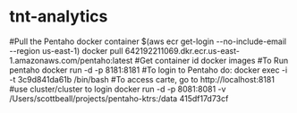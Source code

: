 # tnt-analytics
#Pull the Pentaho docker container
$(aws ecr get-login --no-include-email --region us-east-1)
docker pull 642192211069.dkr.ecr.us-east-1.amazonaws.com/pentaho:latest
#Get container id
docker images
#To Run pentaho
docker run -d -p 8181:8181 <container id>
#To login to Pentaho do:
docker exec -i -t 3c9d841da61b /bin/bash
#To access carte, go to http://localhost:8181
#use cluster/cluster to login
docker run -d -p 8081:8081 -v /Users/scottbeall/projects/pentaho-ktrs:/data 415df17d73cf
